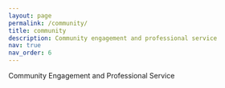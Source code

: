 ```yaml
---
layout: page
permalink: /community/
title: community
description: Community engagement and professional service
nav: true
nav_order: 6
---
```


Community Engagement and Professional Service

